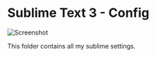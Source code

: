 Sublime Text 3 - Config
=======================

![Screenshot](https://raw.githubusercontent.com/niklas-heer/dotfiles/master/files/img/sublime_01.png)

This folder contains all my sublime settings.
